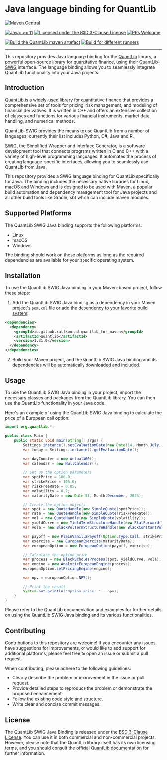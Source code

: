 # Java language binding for QuantLib

[![Maven Central](https://img.shields.io/maven-central/v/io.github.ralfkonrad.quantlib_for_maven/quantlib.svg?label=Maven%20Central)](https://search.maven.org/search?q=g:%22io.github.ralfkonrad.quantlib_for_maven%22%20AND%20a:%22quantlib%22)

[![Java: &gt;= 11](https://oss.aoapps.com/ao-badges/java-11.svg)](https://docs.oracle.com/en/java/javase/11/)
[![Licensed under the BSD 3-Clause License](https://img.shields.io/badge/License-BSD--3--Clause-blue.svg)](https://github.com/ralfkonrad/quantlib_for_maven/blob/master/LICENSE)
[![PRs Welcome](https://img.shields.io/badge/PRs%20-welcome-brightgreen.svg)](https://github.com/ralfkonrad/quantlib_for_maven/blob/master/CONTRIBUTING.md)

[![Build the QuantLib maven artefact](https://github.com/ralfkonrad/quantlib_for_maven/actions/workflows/build_maven_artefact.yml/badge.svg?branch=master)](https://github.com/ralfkonrad/quantlib_for_maven/actions/workflows/build_maven_artefact.yml)
[![Build for different runners](https://github.com/ralfkonrad/quantlib_for_maven/actions/workflows/build_native_libraries.yml/badge.svg?branch=master)](https://github.com/ralfkonrad/quantlib_for_maven/actions/workflows/build_native_libraries.yml)

---

This repository provides Java language binding
for the [QuantLib](https://github.com/lballabio/QuantLib) library, a powerful open-source library
for quantitative finance, using their [QuantLib-SWIG](https://github.com/lballabio/QuantLib-SWIG)
interface. The language binding allows you to seamlessly integrate QuantLib functionality into your
Java projects.

## Introduction

QuantLib is a widely-used library for quantitative finance that provides a comprehensive set of
tools for pricing, risk management, and modeling of financial derivatives. It is written in C++ and
offers an extensive collection of classes and functions for various financial instruments, market
data handling, and numerical methods.

QuantLib-SWIG provides the means to use QuantLib from a number of languages; currently their list
includes Python, C#, Java and R.

[SWIG](https://swig.org/), the Simplified Wrapper and Interface Generator, is a software development
tool that connects programs written in C and C++ with a variety of high-level programming languages.
It automates the process of creating language-specific interfaces, allowing you to seamlessly use
QuantLib from Java.

This repository provides a SWIG language binding for QuantLib specifically for Java. The binding
includes the necessary native libraries for Linux, macOS and Windows and is designed to be used with
Maven, a popular build automation and dependency management tool for Java projects and all other
build tools like Gradle, sbt which can include maven modules.

## Supported Platforms

The QuantLib SWIG Java binding supports the following platforms:

- Linux
- macOS
- Windows

The binding should work on these platforms as long as the required dependencies are available for
your specific operating system.

## Installation

To use the QuantLib SWIG Java binding in your Maven-based project, follow these steps:

1. Add the QuantLib SWIG Java binding as a dependency in your Maven project's `pom.xml` file
   or add the [dependency to your favorite build system](https://search.maven.org/artifact/io.github.ralfkonrad.quantlib_for_maven/quantlib):

```xml
<dependencies>
  <dependency>
    <groupId>io.github.ralfkonrad.quantlib_for_maven</groupId>
    <artifactId>quantlib</artifactId>
    <version>1.31.0</version>
  </dependency>
</dependencies>
```

2. Build your Maven project, and the QuantLib SWIG Java binding and its dependencies will be
   automatically downloaded and included.

## Usage

To use the QuantLib SWIG Java binding in your project, import the necessary classes and packages
from the QuantLib library. You can then use the QuantLib functionality in your Java code.

Here's an example of using the QuantLib SWIG Java binding to calculate the price of a European call
option:

```java
import org.quantlib.*;

public class Main {
    public static void main(String[] args) {
        Settings.instance().setEvaluationDate(new Date(14, Month.July, 2023));
        var today = Settings.instance().getEvaluationDate();

        var dayCounter = new Actual360();
        var calendar = new NullCalendar();

        // Set up the option parameters
        var spotPrice = 100.0;
        var strikePrice = 105.0;
        var riskFreeRate = 0.05;
        var volatility = 0.2;
        var maturityDate = new Date(31, Month.December, 2023);

        // Create the option objects
        var spot = new QuoteHandle(new SimpleQuote(spotPrice));
        var rate = new QuoteHandle(new SimpleQuote(riskFreeRate));
        var vol = new QuoteHandle(new SimpleQuote(volatility));
        var yieldCurve = new YieldTermStructureHandle(new FlatForward(today, rate, dayCounter));
        var vola = new BlackVolTermStructureHandle(new BlackConstantVol(today, calendar, vol, dayCounter));

        var payoff = new PlainVanillaPayoff(Option.Type.Call, strikePrice);
        var exercise = new EuropeanExercise(maturityDate);
        var europeanOption = new EuropeanOption(payoff, exercise);

        // Calculate the option price
        var process = new BlackScholesProcess(spot, yieldCurve, vola);
        var engine = new AnalyticEuropeanEngine(process);
        europeanOption.setPricingEngine(engine);

        var npv = europeanOption.NPV();

        // Print the result
        System.out.println("Option price: " + npv);
    }
}
```

Please refer to the QuantLib documentation and examples for further details on using the QuantLib
SWIG Java binding and its various functionalities.

## Contributing

Contributions to this repository are welcome! If you encounter any issues, have suggestions for
improvements, or would like to add support for additional platforms, please feel free to open an
issue or submit a pull request.

When contributing, please adhere to the following guidelines:

- Clearly describe the problem or improvement in the issue or pull request.
- Provide detailed steps to reproduce the problem or demonstrate the proposed enhancement.
- Follow the existing code style and structure.
- Write clear and concise commit messages.

## License

The QuantLib SWIG Java Binding is released under the [BSD 3-Clause License](LICENSE). You can use it
in both commercial and non-commercial projects. However, please note that the QuantLib library
itself has its own licensing terms, and you should consult the
official [QuantLib documentation](https://github.com/lballabio/QuantLib) for further information.
